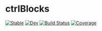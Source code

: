 # ctrlBlocks

[![Stable](https://img.shields.io/badge/docs-stable-blue.svg)](https://FunkyFlake.github.io/ctrlBlocks.jl/stable/)
[![Dev](https://img.shields.io/badge/docs-dev-blue.svg)](https://FunkyFlake.github.io/ctrlBlocks.jl/dev/)
[![Build Status](https://github.com/FunkyFlake/ctrlBlocks.jl/actions/workflows/CI.yml/badge.svg?branch=master)](https://github.com/FunkyFlake/ctrlBlocks.jl/actions/workflows/CI.yml?query=branch%3Amaster)
[![Coverage](https://codecov.io/gh/FunkyFlake/ctrlBlocks.jl/branch/master/graph/badge.svg)](https://codecov.io/gh/FunkyFlake/ctrlBlocks.jl)
